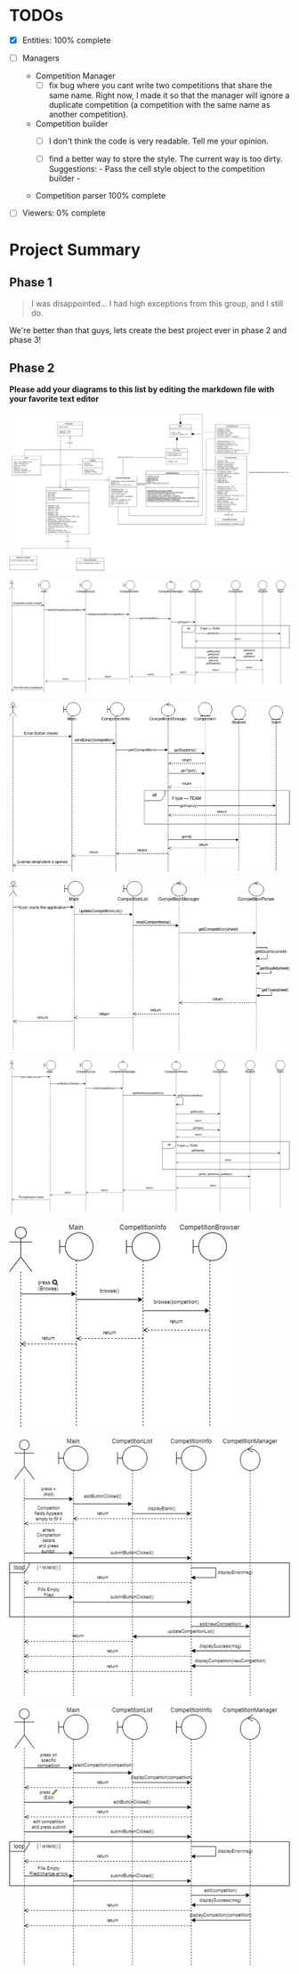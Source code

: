 # TODOs

- [x] Entities: 100% complete

- [ ] Managers

    - Competition Manager
        - [ ] fix bug where you cant write two competitions that share the same
          name. Right now, I made it so that the manager will ignore a
          duplicate competition (a competition with the same name as another
          competition).

    - Competition builder
        - [ ] I don't think the code is very readable. Tell me your opinion.

        - [ ] find a better way to store the style. The current way is too dirty. Suggestions:
                - Pass the cell style object to the competition builder
                - 

    - Competition parser 100% complete

- [ ] Viewers: 0% complete


# Project Summary

## Phase 1

>I was disappointed... I had high exceptions from this group, and I still do.

We're better than that guys, lets create the best project ever in phase 2 and
phase 3!

## Phase 2

**Please add your diagrams to this list by editing the markdown file with your
favorite text editor**

![Class diagram](./docs/phase2/class-diagram.jpg)

![View sequence diagram](./docs/phase2/sequence-diagram-view.jpg)

![Email sequence diagram](./docs/phase2/sequence-diagram-email.jpg)

![Read Sequence diagram](./docs/phase2/sequence-diagram-read.jpg)

![write Sequence diagram](./docs/phase2/sequence-diagram-write.jpg)

![Browse Sequence diagram](./docs/phase2/Sequence-Diagram-Browse.jpg)

![Add Sequence diagram](./docs/phase2/Sequence-Diagram-Add.jpg)

![Edit Sequence diagram](./docs/phase2/Sequence-Diagram-Edit.jpg)
